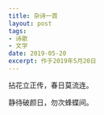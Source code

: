```yaml
---
title: 杂诗一首
layout: post
tags:
- 诗歌
- 文学
date: 2019-05-20
excerpt: 作于2019年5月20日
---
```


拈花立正传，春日莫流连。

静待破颜日，勿次蜂蝶间。
